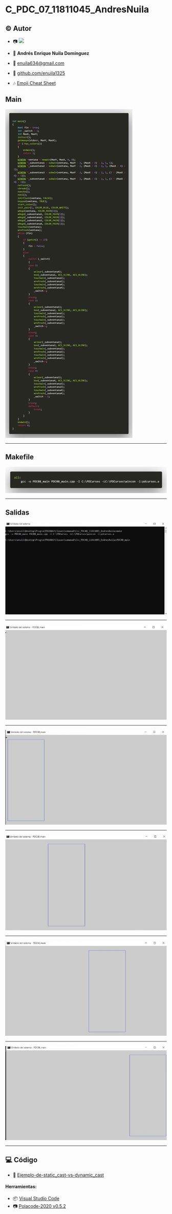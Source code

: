 # C_PDC_07_11811045_AndresNuila
## :copyright: Autor

- :camera: <img src="https://avatars2.githubusercontent.com/u/64881085?s=400&u=ccad14044b9b0daf5c7fc51567009f72e9eef5b8&v=4" width="160px">

- :older_man: **Andrés Enrique Nuila Domínguez**
- :e-mail: enuila634@gmail.com
- :link: [github.com/enuila1325](https://github.com/enuila1325)
- :notes: [Emoji Cheat Sheet](https://www.webfx.com/tools/emoji-cheat-sheet/)

## Main

![](images/Main.png)

---
## Makefile

![](images/Makefile.png)

---
## Salidas

![](images/comando_make.jpeg)

---
![](images/ventana_principal.jpeg)

---
![](images/primer_subventana.jpeg)

---
![](images/segunda_subventana.jpeg)

---
![](images/tercera_subventana.jpeg)

---
![](images/cuarta_subventana.jpeg)

---
## :computer: Código

- :blue_book: [Ejemplo-de-static_cast-vs-dynamic_cast](https://github.com/nelbren/Ejemplo-de-static_cast-vs-dynamic_cast)
#### Herramientas:
- :package: [Visual Studio Code](https://code.visualstudio.com/)
- :camera: [Polacode-2020 v0.5.2](https://github.com/jeff-hykin/polacode)